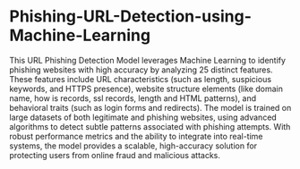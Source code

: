 # Phishing-URL-Detection-using-Machine-Learning
This URL Phishing Detection Model leverages Machine Learning to identify phishing websites with high accuracy by analyzing 25 distinct features. These features include URL characteristics (such as length, suspicious keywords, and HTTPS presence), website structure elements (like domain name, how is records, ssl records, length and HTML patterns), and behavioral traits (such as login forms and redirects). The model is trained on large datasets of both legitimate and phishing websites, using advanced algorithms to detect subtle patterns associated with phishing attempts. With robust performance metrics and the ability to integrate into real-time systems, the model provides a scalable, high-accuracy solution for protecting users from online fraud and malicious attacks.

